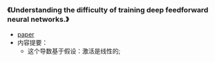 ### 《Understanding the difficulty of training deep feedforward neural networks.》
* [paper](paper/21.902-10-Understanding-the-difficulty-of-training-deep-feedforward-neural-networks.pdf)
* 内容提要：
    * 这个导数基于假设：激活是线性的;

